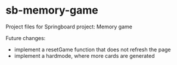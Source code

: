 # sb-memory-game
 
Project files for Springboard project: Memory game

Future changes:
- implement a resetGame function that does not refresh the page
- implement a hardmode, where more cards are generated